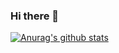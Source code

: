 ### Hi there 👋


[![Anurag's github stats](https://github-readme-stats.vercel.app/api?username=nate1994)](https://github.com/anuraghazra/github-readme-stats)

<!--
**nate1994/nate1994** is a ✨ _special_ ✨ repository because its `README.md` (this file) appears on your GitHub profile.

Here are some ideas to get you started:

- 🔭 I’m currently working on ...
- 🌱 I’m currently learning ...
- 👯 I’m looking to collaborate on ...
- 🤔 I’m looking for help with ...
- 💬 Ask me about ...
- 📫 How to reach me: ...
- 😄 Pronouns: ...
- ⚡ Fun fact: ...
-->
